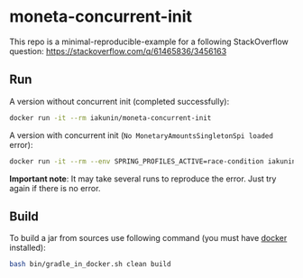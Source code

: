 # moneta-concurrent-init

This repo is a minimal-reproducible-example for a following StackOverflow question: https://stackoverflow.com/q/61465836/3456163

## Run

A version without concurrent init (completed successfully):
```bash
docker run -it --rm iakunin/moneta-concurrent-init
```

A version with concurrent init (`No MonetaryAmountsSingletonSpi loaded` error):
```bash
docker run -it --rm --env SPRING_PROFILES_ACTIVE=race-condition iakunin/moneta-concurrent-init
```

__Important note__: It may take several runs to reproduce the error. Just try again if there is no error.

## Build

To build a jar from sources use following command (you must have [docker](https://docs.docker.com/get-docker/) installed):
```bash
bash bin/gradle_in_docker.sh clean build
```
